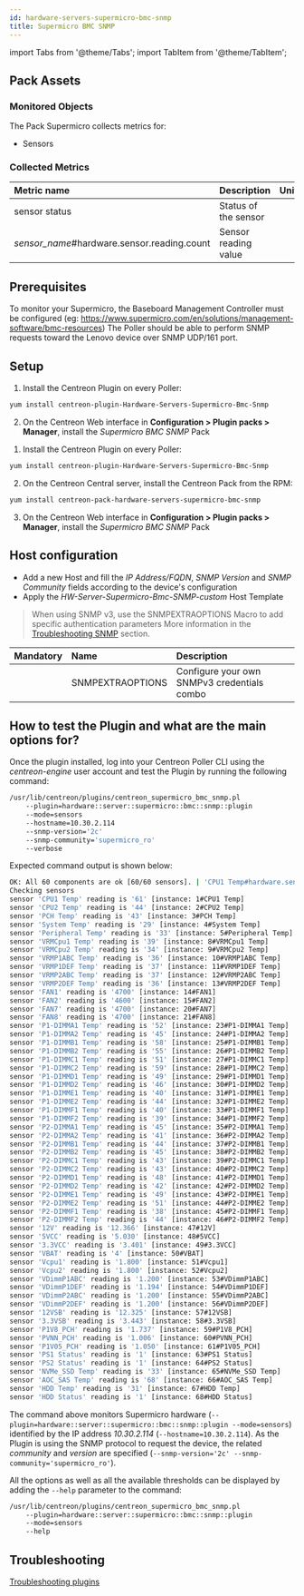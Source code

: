 ```yaml
---
id: hardware-servers-supermicro-bmc-snmp
title: Supermicro BMC SNMP
---
```

import Tabs from '@theme/Tabs';
import TabItem from '@theme/TabItem';


## Pack Assets

### Monitored Objects

The Pack Supermicro collects metrics for:
* Sensors

### Collected Metrics

<Tabs groupId="sync">
<TabItem value="Sensors" label="Sensors">

| Metric name                                   | Description          | Unit  |
| :-------------------------------------------- | :------------------- | :---- |
| sensor status                                 | Status of the sensor |       |
| *sensor\_name*\#hardware.sensor.reading.count | Sensor reading value |       |

</TabItem>
</Tabs>

## Prerequisites

To monitor your Supermicro, the Baseboard Management Controller must be configured (eg: https://www.supermicro.com/en/solutions/management-software/bmc-resources)
The Poller should be able to perform SNMP requests toward the Lenovo device over SNMP UDP/161 port.

## Setup

<Tabs groupId="sync">
<TabItem value="Online License" label="Online License">

1. Install the Centreon Plugin on every Poller:

```bash
yum install centreon-plugin-Hardware-Servers-Supermicro-Bmc-Snmp
```

2. On the Centreon Web interface in **Configuration > Plugin packs > Manager**, install the *Supermicro BMC SNMP* Pack

</TabItem>
<TabItem value="Offline License" label="Offline License">

1. Install the Centreon Plugin on every Poller:

```bash
yum install centreon-plugin-Hardware-Servers-Supermicro-Bmc-Snmp
```

2. On the Centreon Central server, install the Centreon Pack from the RPM:

```bash
yum install centreon-pack-hardware-servers-supermicro-bmc-snmp
```

3. On the Centreon Web interface in **Configuration > Plugin packs > Manager**, install the *Supermicro BMC SNMP* Pack

</TabItem>
</Tabs>

## Host configuration

* Add a new Host and fill the *IP Address/FQDN*, *SNMP Version* and *SNMP Community* fields according to the device's configuration
* Apply the *HW-Server-Supermicro-Bmc-SNMP-custom* Host Template

> When using SNMP v3, use the SNMPEXTRAOPTIONS Macro to add specific authentication parameters 
> More information in the [Troubleshooting SNMP](../getting-started/how-to-guides/troubleshooting-plugins.md#snmpv3-options-mapping) section.

| Mandatory | Name             | Description                                    |
| :-------- | :--------------- | :--------------------------------------------- |
|           | SNMPEXTRAOPTIONS | Configure your own SNMPv3 credentials combo    |

## How to test the Plugin and what are the main options for?

Once the plugin installed, log into your Centreon Poller CLI using the *centreon-engine* user account
and test the Plugin by running the following command:

```bash
/usr/lib/centreon/plugins/centreon_supermicro_bmc_snmp.pl
    --plugin=hardware::server::supermicro::bmc::snmp::plugin
    --mode=sensors
    --hostname=10.30.2.114
    --snmp-version='2c'
    --snmp-community='supermicro_ro'
    --verbose
```

Expected command output is shown below:

```bash
OK: All 60 components are ok [60/60 sensors]. | 'CPU1 Temp#hardware.sensor.reading.count'=61;10:96;5:101;; 'CPU2 Temp#hardware.sensor.reading.count'=44;10:96;5:101;; 'PCH Temp#hardware.sensor.reading.count'=43;10:85;5:90;; 'System Temp#hardware.sensor.reading.count'=29;10:80;5:85;; 'Peripheral Temp#hardware.sensor.reading.count'=33;10:80;5:85;; 'VRMCpu1 Temp#hardware.sensor.reading.count'=39;10:95;5:100;; 'VRMCpu2 Temp#hardware.sensor.reading.count'=34;10:95;5:100;; 'VRMP1ABC Temp#hardware.sensor.reading.count'=36;10:95;5:100;; 'VRMP1DEF Temp#hardware.sensor.reading.count'=37;10:95;5:100;; 'VRMP2ABC Temp#hardware.sensor.reading.count'=37;10:95;5:100;; 'VRMP2DEF Temp#hardware.sensor.reading.count'=36;10:95;5:100;; 'FAN1#hardware.sensor.reading.count'=4700;700:25300;500:25400;; 'FAN2#hardware.sensor.reading.count'=4600;700:25300;500:25400;; 'FAN7#hardware.sensor.reading.count'=4700;700:25300;500:25400;; 'FAN8#hardware.sensor.reading.count'=4700;700:25300;500:25400;; 'P1-DIMMA1 Temp#hardware.sensor.reading.count'=52;10:80;5:85;; 'P1-DIMMA2 Temp#hardware.sensor.reading.count'=45;10:80;5:85;; 'P1-DIMMB1 Temp#hardware.sensor.reading.count'=58;10:80;5:85;; 'P1-DIMMB2 Temp#hardware.sensor.reading.count'=55;10:80;5:85;; 'P1-DIMMC1 Temp#hardware.sensor.reading.count'=51;10:80;5:85;; 'P1-DIMMC2 Temp#hardware.sensor.reading.count'=59;10:80;5:85;; 'P1-DIMMD1 Temp#hardware.sensor.reading.count'=49;10:80;5:85;; 'P1-DIMMD2 Temp#hardware.sensor.reading.count'=46;10:80;5:85;; 'P1-DIMME1 Temp#hardware.sensor.reading.count'=40;10:80;5:85;; 'P1-DIMME2 Temp#hardware.sensor.reading.count'=44;10:80;5:85;; 'P1-DIMMF1 Temp#hardware.sensor.reading.count'=40;10:80;5:85;; 'P1-DIMMF2 Temp#hardware.sensor.reading.count'=39;10:80;5:85;; 'P2-DIMMA1 Temp#hardware.sensor.reading.count'=45;10:80;5:85;; 'P2-DIMMA2 Temp#hardware.sensor.reading.count'=41;10:80;5:85;; 'P2-DIMMB1 Temp#hardware.sensor.reading.count'=44;10:80;5:85;; 'P2-DIMMB2 Temp#hardware.sensor.reading.count'=45;10:80;5:85;; 'P2-DIMMC1 Temp#hardware.sensor.reading.count'=43;10:80;5:85;; 'P2-DIMMC2 Temp#hardware.sensor.reading.count'=43;10:80;5:85;; 'P2-DIMMD1 Temp#hardware.sensor.reading.count'=48;10:80;5:85;; 'P2-DIMMD2 Temp#hardware.sensor.reading.count'=42;10:80;5:85;; 'P2-DIMME1 Temp#hardware.sensor.reading.count'=49;10:80;5:85;; 'P2-DIMME2 Temp#hardware.sensor.reading.count'=51;10:80;5:85;; 'P2-DIMMF1 Temp#hardware.sensor.reading.count'=38;10:80;5:85;; 'P2-DIMMF2 Temp#hardware.sensor.reading.count'=44;10:80;5:85;; '12V#hardware.sensor.reading.count'=12.366;10.780:12.915;10.536:13.281;; '5VCC#hardware.sensor.reading.count'=5.030;4.520:5.600;4.280:5.720;; '3.3VCC#hardware.sensor.reading.count'=3.401;2.976:3.707;2.823:3.775;; 'VBAT#hardware.sensor.reading.count'=4;;;; 'Vcpu1#hardware.sensor.reading.count'=1.800;1.395:2.097;1.260:2.304;; 'Vcpu2#hardware.sensor.reading.count'=1.800;1.395:2.097;1.260:2.304;; 'VDimmP1ABC#hardware.sensor.reading.count'=1.200;1.086:1.350;1.026:1.374;; 'VDimmP1DEF#hardware.sensor.reading.count'=1.194;1.086:1.350;1.026:1.374;; 'VDimmP2ABC#hardware.sensor.reading.count'=1.200;1.086:1.350;1.026:1.374;; 'VDimmP2DEF#hardware.sensor.reading.count'=1.200;1.086:1.350;1.026:1.374;; '12VSB#hardware.sensor.reading.count'=12.325;10.765:12.910;10.505:13.300;; '3.3VSB#hardware.sensor.reading.count'=3.443;2.979:3.699;2.819:3.763;; 'P1V8_PCH#hardware.sensor.reading.count'=1.737;1.629:2.025;1.539:2.061;; 'PVNN_PCH#hardware.sensor.reading.count'=1.006;0.904:1.120;0.856:1.144;; 'P1V05_PCH#hardware.sensor.reading.count'=1.050;0.948:1.176;0.900:1.200;; 'PS1 Status#hardware.sensor.reading.count'=1;;;; 'PS2 Status#hardware.sensor.reading.count'=1;;;; 'NVMe_SSD Temp#hardware.sensor.reading.count'=33;10:65;5:70;; 'AOC_SAS Temp#hardware.sensor.reading.count'=68;10:100;5:105;; 'HDD Temp#hardware.sensor.reading.count'=31;10:50;5:55;; 'HDD Status#hardware.sensor.reading.count'=1;;;; 'hardware.sensor.count'=60;;;;
Checking sensors
sensor 'CPU1 Temp' reading is '61' [instance: 1#CPU1 Temp]
sensor 'CPU2 Temp' reading is '44' [instance: 2#CPU2 Temp]
sensor 'PCH Temp' reading is '43' [instance: 3#PCH Temp]
sensor 'System Temp' reading is '29' [instance: 4#System Temp]
sensor 'Peripheral Temp' reading is '33' [instance: 5#Peripheral Temp]
sensor 'VRMCpu1 Temp' reading is '39' [instance: 8#VRMCpu1 Temp]
sensor 'VRMCpu2 Temp' reading is '34' [instance: 9#VRMCpu2 Temp]
sensor 'VRMP1ABC Temp' reading is '36' [instance: 10#VRMP1ABC Temp]
sensor 'VRMP1DEF Temp' reading is '37' [instance: 11#VRMP1DEF Temp]
sensor 'VRMP2ABC Temp' reading is '37' [instance: 12#VRMP2ABC Temp]
sensor 'VRMP2DEF Temp' reading is '36' [instance: 13#VRMP2DEF Temp]
sensor 'FAN1' reading is '4700' [instance: 14#FAN1]
sensor 'FAN2' reading is '4600' [instance: 15#FAN2]
sensor 'FAN7' reading is '4700' [instance: 20#FAN7]
sensor 'FAN8' reading is '4700' [instance: 21#FAN8]
sensor 'P1-DIMMA1 Temp' reading is '52' [instance: 23#P1-DIMMA1 Temp]
sensor 'P1-DIMMA2 Temp' reading is '45' [instance: 24#P1-DIMMA2 Temp]
sensor 'P1-DIMMB1 Temp' reading is '58' [instance: 25#P1-DIMMB1 Temp]
sensor 'P1-DIMMB2 Temp' reading is '55' [instance: 26#P1-DIMMB2 Temp]
sensor 'P1-DIMMC1 Temp' reading is '51' [instance: 27#P1-DIMMC1 Temp]
sensor 'P1-DIMMC2 Temp' reading is '59' [instance: 28#P1-DIMMC2 Temp]
sensor 'P1-DIMMD1 Temp' reading is '49' [instance: 29#P1-DIMMD1 Temp]
sensor 'P1-DIMMD2 Temp' reading is '46' [instance: 30#P1-DIMMD2 Temp]
sensor 'P1-DIMME1 Temp' reading is '40' [instance: 31#P1-DIMME1 Temp]
sensor 'P1-DIMME2 Temp' reading is '44' [instance: 32#P1-DIMME2 Temp]
sensor 'P1-DIMMF1 Temp' reading is '40' [instance: 33#P1-DIMMF1 Temp]
sensor 'P1-DIMMF2 Temp' reading is '39' [instance: 34#P1-DIMMF2 Temp]
sensor 'P2-DIMMA1 Temp' reading is '45' [instance: 35#P2-DIMMA1 Temp]
sensor 'P2-DIMMA2 Temp' reading is '41' [instance: 36#P2-DIMMA2 Temp]
sensor 'P2-DIMMB1 Temp' reading is '44' [instance: 37#P2-DIMMB1 Temp]
sensor 'P2-DIMMB2 Temp' reading is '45' [instance: 38#P2-DIMMB2 Temp]
sensor 'P2-DIMMC1 Temp' reading is '43' [instance: 39#P2-DIMMC1 Temp]
sensor 'P2-DIMMC2 Temp' reading is '43' [instance: 40#P2-DIMMC2 Temp]
sensor 'P2-DIMMD1 Temp' reading is '48' [instance: 41#P2-DIMMD1 Temp]
sensor 'P2-DIMMD2 Temp' reading is '42' [instance: 42#P2-DIMMD2 Temp]
sensor 'P2-DIMME1 Temp' reading is '49' [instance: 43#P2-DIMME1 Temp]
sensor 'P2-DIMME2 Temp' reading is '51' [instance: 44#P2-DIMME2 Temp]
sensor 'P2-DIMMF1 Temp' reading is '38' [instance: 45#P2-DIMMF1 Temp]
sensor 'P2-DIMMF2 Temp' reading is '44' [instance: 46#P2-DIMMF2 Temp]
sensor '12V' reading is '12.366' [instance: 47#12V]
sensor '5VCC' reading is '5.030' [instance: 48#5VCC]
sensor '3.3VCC' reading is '3.401' [instance: 49#3.3VCC]
sensor 'VBAT' reading is '4' [instance: 50#VBAT]
sensor 'Vcpu1' reading is '1.800' [instance: 51#Vcpu1]
sensor 'Vcpu2' reading is '1.800' [instance: 52#Vcpu2]
sensor 'VDimmP1ABC' reading is '1.200' [instance: 53#VDimmP1ABC]
sensor 'VDimmP1DEF' reading is '1.194' [instance: 54#VDimmP1DEF]
sensor 'VDimmP2ABC' reading is '1.200' [instance: 55#VDimmP2ABC]
sensor 'VDimmP2DEF' reading is '1.200' [instance: 56#VDimmP2DEF]
sensor '12VSB' reading is '12.325' [instance: 57#12VSB]
sensor '3.3VSB' reading is '3.443' [instance: 58#3.3VSB]
sensor 'P1V8_PCH' reading is '1.737' [instance: 59#P1V8_PCH]
sensor 'PVNN_PCH' reading is '1.006' [instance: 60#PVNN_PCH]
sensor 'P1V05_PCH' reading is '1.050' [instance: 61#P1V05_PCH]
sensor 'PS1 Status' reading is '1' [instance: 63#PS1 Status]
sensor 'PS2 Status' reading is '1' [instance: 64#PS2 Status]
sensor 'NVMe_SSD Temp' reading is '33' [instance: 65#NVMe_SSD Temp]
sensor 'AOC_SAS Temp' reading is '68' [instance: 66#AOC_SAS Temp]
sensor 'HDD Temp' reading is '31' [instance: 67#HDD Temp]
sensor 'HDD Status' reading is '1' [instance: 68#HDD Status]
```

The command above monitors Supermicro hardware (```--plugin=hardware::server::supermicro::bmc::snmp::plugin --mode=sensors```) identified
by the IP address *10.30.2.114* (```--hostname=10.30.2.114```). As the Plugin is using the SNMP protocol to request the device, the related
*community* and *version* are specified (```--snmp-version='2c' --snmp-community='supermicro_ro'```).

All the options as well as all the available thresholds can be displayed by adding the  ```--help```
parameter to the command:

```bash
/usr/lib/centreon/plugins/centreon_supermicro_bmc_snmp.pl
    --plugin=hardware::server::supermicro::bmc::snmp::plugin
    --mode=sensors
    --help
```

## Troubleshooting

[Troubleshooting plugins](../getting-started/how-to-guides/troubleshooting-plugins.md)

